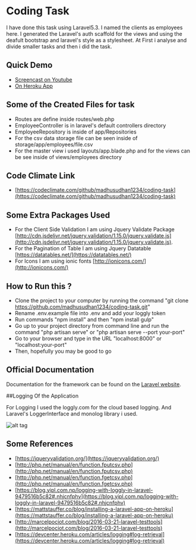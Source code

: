 # Coding Task

I have done this task  using Laravel5.3. I named the clients as employees here. I generated the Laravel's auth 
scaffold for the views and using the deafult bootstrap and laravel's style as a stylesheet. At First i analyse and divide
smaller tasks and then i did  the task.

## Quick Demo
 - [Screencast on Youtube](https://www.youtube.com/watch?v=zpEFaA-yubg)
 - [On Heroku App](http://radiant-brook-67898.herokuapp.com/public/index.php/employees)

## Some of the Created Files for task
 -  Routes are define inside routes/web.php
 -  EmployeeController is in laravel's default controllers directory
 -  EmployeeRepository is inside of app/Repositories
 -  For the csv data storage file can be seen inside of storage/app/employees/file.csv
 -  For the master view i used layouts/app.blade.php and for the views can be see inside of views/employees directory

 ## Code Climate Link
  - [https://codeclimate.com/github/madhusudhan1234/coding-task](https://codeclimate.com/github/madhusudhan1234/coding-task)
   
## Some Extra Packages Used
- For the Client Side Validation
   I am using Jquery Validate Package [http://cdn.jsdelivr.net/jquery.validation/1.15.0/jquery.validate.js](http://cdn.jsdelivr.net/jquery.validation/1.15.0/jquery.validate.js). 
- For the Pagination of Table
   I am using Jquery Datatable [https://datatables.net/](https://datatables.net/)
- For Icons 
   I am using ionic fonts [http://ionicons.com/](http://ionicons.com/)
   
## How to Run this ?
 - Clone the project to your computer by running the command "git clone https://github.com/madhusudhan1234/coding-task.git"
 - Rename .env.example file into .env and add your loggly token
 - Run commands "npm install" and then "npm install gulp"
 - Go up to your project directory from command line and run the command "php artisan serve" or "php artisan serve --port your-port"
 - Go to your browser and type in the URL "localhost:8000" or "localhost:your-port"
 -  Then, hopefully you may be good to go

   
## Official Documentation 

Documentation for the framework can be found on the [Laravel website](http://laravel.com/docs).

##Logging Of the Application

For Logging I used the loggly.com for the cloud based logging. And Laravel's LoggerInterface and monolog library 
i used.

![alt tag](https://madhusudhansubedi.files.wordpress.com/2016/10/logging.png)

## Some References

 -  [https://jqueryvalidation.org/](https://jqueryvalidation.org/)
 -  [http://php.net/manual/en/function.fputcsv.php](http://php.net/manual/en/function.fputcsv.php)
 -  [http://php.net/manual/en/function.fgetcsv.php](http://php.net/manual/en/function.fgetcsv.php)
 - [https://blog.yipl.com.np/logging-with-loggly-in-laravel-9479516b5c82#.nhjcnfphv](https://blog.yipl.com.np/logging-with-loggly-in-laravel-9479516b5c82#.nhjcnfphv)
 - [https://mattstauffer.co/blog/installing-a-laravel-app-on-heroku](https://mattstauffer.co/blog/installing-a-laravel-app-on-heroku)
 - [http://marcelpociot.com/blog/2016-03-21-laravel-testtools](http://marcelpociot.com/blog/2016-03-21-laravel-testtools)
 - [https://devcenter.heroku.com/articles/logging#log-retrieval](https://devcenter.heroku.com/articles/logging#log-retrieval)